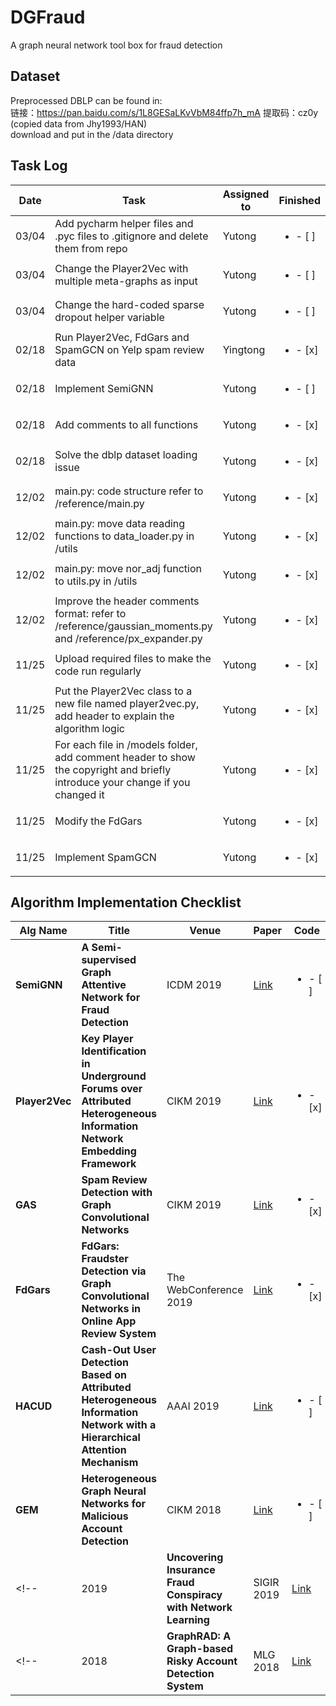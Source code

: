 # DGFraud
A graph neural network tool box for fraud detection

## Dataset
Preprocessed DBLP can be found in:<br/>
链接：https://pan.baidu.com/s/1L8GESaLKvVbM84ffp7h_mA 
提取码：cz0y <br/>
(copied data from Jhy1993/HAN)<br/> download and put in the /data directory

## Task Log
| Date   | Task  |  Assigned to  | Finished |
|-------|--------|--------|-------|
| 03/04 | Add pycharm helper files and .pyc files to .gitignore and delete them from repo | Yutong |<ul><li>- [ ] </li></ul> | 
| 03/04 | Change the Player2Vec with multiple meta-graphs as input | Yutong |<ul><li>- [ ] </li></ul> | 
| 03/04 | Change the hard-coded sparse dropout helper variable | Yutong |<ul><li>- [ ] </li></ul> | 
| 02/18 | Run Player2Vec, FdGars and SpamGCN on Yelp spam review data | Yingtong |<ul><li>- [x] </li></ul> | 
| 02/18 | Implement SemiGNN | Yutong |<ul><li>- [ ] </li></ul> | 
| 02/18 | Add comments to all functions | Yutong |<ul><li>- [x] </li></ul> | 
| 02/18 | Solve the dblp dataset loading issue | Yutong |<ul><li>- [x] </li></ul> | 
| 12/02 | main.py: code structure refer to /reference/main.py | Yutong |<ul><li>- [x] </li></ul> | 
| 12/02 | main.py: move data reading functions to data_loader.py in /utils| Yutong |<ul><li>- [x] </li></ul> | 
| 12/02 | main.py: move nor_adj function to utils.py in /utils | Yutong |<ul><li>- [x] </li></ul> |
| 12/02 | Improve the header comments format: refer to /reference/gaussian_moments.py and /reference/px_expander.py | Yutong |<ul><li>- [x] </li></ul> | 
| 11/25 | Upload required files to make the code run regularly | Yutong |<ul><li>- [x] </li></ul> | 
| 11/25 | Put the Player2Vec class to a new file named player2vec.py, add header to explain the algorithm logic  | Yutong | <ul><li>- [x] </li></ul> |
| 11/25 | For each file in /models folder, add comment header to show the copyright and briefly introduce your change if you changed it  | Yutong | <ul><li>- [x] </li></ul> |
| 11/25 | Modify the FdGars   | Yutong | <ul><li>- [x] </li></ul> |
| 11/25 | Implement SpamGCN   | Yutong | <ul><li>- [x] </li></ul> |

## Algorithm Implementation Checklist
| Alg Name   | Title  | Venue |  Paper | Code  |
|-------|--------|--------|--------|-----------|
| **SemiGNN** | **A Semi-supervised Graph Attentive Network for Fraud Detection**  | ICDM 2019  |  [Link](https://github.com/yutongD/Player2Vec/tree/yingtong_modification/papers/SemiGNN.pdf)   |  <ul><li>- [ ] </li></ul> |
| **Player2Vec** | **Key Player Identification in Underground Forums over Attributed Heterogeneous Information Network Embedding Framework**  | CIKM 2019  | [Link](http://mason.gmu.edu/~lzhao9/materials/papers/lp0110-zhangA.pdf) | <ul><li>- [x] </li></ul> |
| **GAS** | **Spam Review Detection with Graph Convolutional Networks**  | CIKM 2019  | [Link](https://arxiv.org/abs/1908.10679) | <ul><li>- [x] </li></ul> |
| **FdGars** | **FdGars: Fraudster Detection via Graph Convolutional Networks in Online App Review System**  | The WebConference 2019 | [Link](https://dl.acm.org/citation.cfm?id=3316586) | <ul><li>- [x] </li></ul> |
| **HACUD** | **Cash-Out User Detection Based on Attributed Heterogeneous Information Network with a Hierarchical Attention Mechanism**  | AAAI 2019 | [Link](https://aaai.org/ojs/index.php/AAAI/article/view/3884) | <ul><li>- [ ] </li></ul> |
| **GEM** | **Heterogeneous Graph Neural Networks for Malicious Account Detection**  | CIKM 2018 | [Link](https://dl.acm.org/citation.cfm?id=3272010) | <ul><li>- [ ] </li></ul> |
<!-- | 2019 | **Uncovering Insurance Fraud Conspiracy with Network Learning**  | SIGIR 2019 | [Link](https://dl.acm.org/citation.cfm?id=3331184.3331372) | Link | -->
<!-- | 2018 | **GraphRAD: A Graph-based Risky Account Detection System**  | MLG 2018 | [Link](https://www.mlgworkshop.org/2018/papers/MLG2018_paper_12.pdf) | Link | -->
